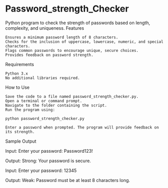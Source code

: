# Password_strength_Checker
Python program to check the strength of passwords based on length, complexity, and uniqueness.
Features

    Ensures a minimum password length of 8 characters.
    Checks for the inclusion of uppercase, lowercase, numeric, and special characters.
    Flags common passwords to encourage unique, secure choices.
    Provides feedback on password strength.

Requirements

    Python 3.x
    No additional libraries required.

How to Use

    Save the code to a file named password_strength_checker.py.
    Open a terminal or command prompt.
    Navigate to the folder containing the script.
    Run the program using:

    python password_strength_checker.py

    Enter a password when prompted. The program will provide feedback on its strength.

Sample Output

Input:
Enter your password: Password123!

Output:
Strong: Your password is secure.

Input:
Enter your password: 12345

Output:
Weak: Password must be at least 8 characters long.
